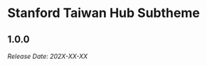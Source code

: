 # Stanford Taiwan Hub Subtheme

1.0.0
--------------------------------------------------------------------------------
_Release Date: 202X-XX-XX_
